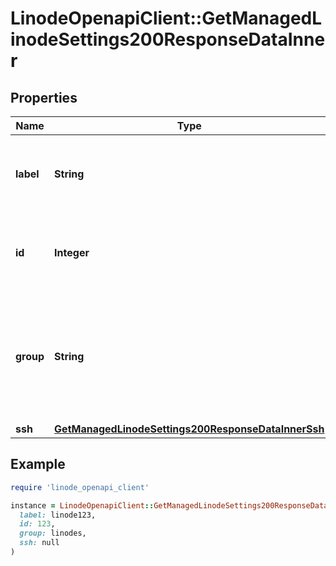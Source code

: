 # LinodeOpenapiClient::GetManagedLinodeSettings200ResponseDataInner

## Properties

| Name | Type | Description | Notes |
| ---- | ---- | ----------- | ----- |
| **label** | **String** | __Read-only__ The label of the Linode these Settings are for. | [optional][readonly] |
| **id** | **Integer** | __Read-only__ The ID of the Linode these Settings are for. | [optional][readonly] |
| **group** | **String** | __Read-only__ The group of the Linode these Settings are for. This is for display purposes only. | [optional][readonly] |
| **ssh** | [**GetManagedLinodeSettings200ResponseDataInnerSsh**](GetManagedLinodeSettings200ResponseDataInnerSsh.md) |  | [optional] |

## Example

```ruby
require 'linode_openapi_client'

instance = LinodeOpenapiClient::GetManagedLinodeSettings200ResponseDataInner.new(
  label: linode123,
  id: 123,
  group: linodes,
  ssh: null
)
```

